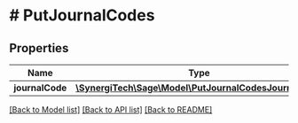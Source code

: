 # # PutJournalCodes

## Properties

Name | Type | Description | Notes
------------ | ------------- | ------------- | -------------
**journalCode** | [**\SynergiTech\Sage\Model\PutJournalCodesJournalCode**](PutJournalCodesJournalCode.md) |  |

[[Back to Model list]](../../README.md#models) [[Back to API list]](../../README.md#endpoints) [[Back to README]](../../README.md)
